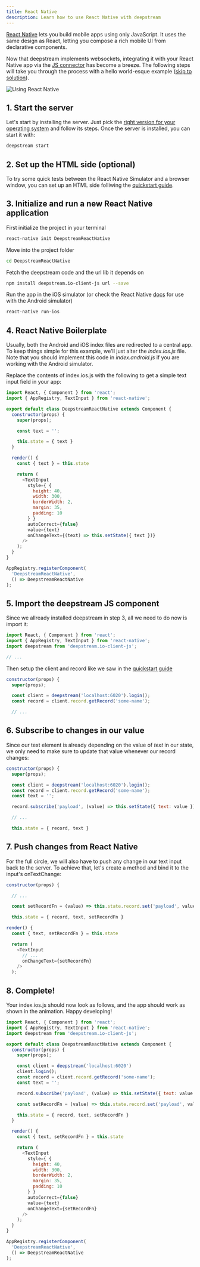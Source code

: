 ```yaml
---
title: React Native
description: Learn how to use React Native with deepstream
---
```


[React Native](https://facebook.github.io/react-native/) lets you build mobile apps using only JavaScript. It uses the same design as React, letting you compose a rich mobile UI from declarative components.

Now that deepstream implements websockets, integrating it with your React Native app via the [JS connector](/docs/client-js/client/) has become a breeze. The following steps will take you through the process with a hello world-esque example ([skip to solution](#8-complete-)).

![Using React Native](deepstream-react-native.gif)

## 1. Start the server

Let's start by installing the server. Just pick the [right version for your operating system](/install/) and follow its steps. Once the server is installed, you can start it with:

```bash
deepstream start
```

## 2. Set up the HTML side (optional)

To try some quick tests between the React Native Simulator and a browser window, you can set up an HTML side folliwing the [quickstart guide](/tutorials/guides/getting-started-quickstart/).

## 3. Initialize and run a new React Native application

First initialize the project in your terminal
```bash
react-native init DeepstreamReactNative
```

Move into the project folder
```bash
cd DeepstreamReactNative
```

Fetch the deepstream code and the url lib it depends on
```bash
npm install deepstream.io-client-js url --save
```

Run the app in the iOS simulator (or check the React Native [docs](http://facebook.github.io/react-native/releases/0.23/docs/android-setup.html) for use with the Android simulator)
```bash
react-native run-ios
```

## 4. React Native Boilerplate
Usually, both the Android and iOS index files are redirected to a central app. To keep things simple for this example, we'll just alter the *index.ios.js* file. Note that you should implement this code in *index.android.js* if you are working with the Android simulator.

Replace the contents of index.ios.js with the following to get a simple text input field in your app:

```js
import React, { Component } from 'react';
import { AppRegistry, TextInput } from 'react-native';

export default class DeepstreamReactNative extends Component {
  constructor(props) {
    super(props);

    const text = '';

    this.state = { text }
  }

  render() {
    const { text } = this.state

    return (
      <TextInput
        style={ {
          height: 40,
          width: 300,
          borderWidth: 2,
          margin: 35,
          padding: 10
        } }
        autoCorrect={false}
        value={text}
        onChangeText={(text) => this.setState({ text })}
      />
    );
  }
}

AppRegistry.registerComponent(
  'DeepstreamReactNative',
  () => DeepstreamReactNative
);
```

## 5. Import the deepstream JS component

Since we allready installed deepstream in step 3, all we need to do now is import it:

```js
import React, { Component } from 'react';
import { AppRegistry, TextInput } from 'react-native';
import deepstream from 'deepstream.io-client-js';

// ...
```

Then setup the client and record like we saw in the [quickstart guide](/tutorials/guides/getting-started-quickstart/)

```js
constructor(props) {
  super(props);

  const client = deepstream('localhost:6020').login();
  const record = client.record.getRecord('some-name');

  // ...
```

## 6. Subscribe to changes in our value

Since our text element is already depending on the value of *text* in our state, we only need to make sure to update that value whenever our record changes:

```js
constructor(props) {
  super(props);

  const client = deepstream('localhost:6020').login();
  const record = client.record.getRecord('some-name');
  const text = '';

  record.subscribe('payload', (value) => this.setState({ text: value }));

  // ...

  this.state = { record, text }
```

## 7. Push changes from React Native

For the full circle, we will also have to push any change in our text input back to the server. To achieve that, let's create a method and bind it to the input's onTextChange:

```js
constructor(props) {

  // ...

  const setRecordFn = (value) => this.state.record.set('payload', value);

  this.state = { record, text, setRecordFn }
```

```js
render() {
  const { text, setRecordFn } = this.state

  return (
    <TextInput
      // ...
      onChangeText={setRecordFn}
    />
  );
```

## 8. Complete!

Your index.ios.js should now look as follows, and the app should work as shown in the animation. Happy developing!

```js
import React, { Component } from 'react';
import { AppRegistry, TextInput } from 'react-native';
import deepstream from 'deepstream.io-client-js';

export default class DeepstreamReactNative extends Component {
  constructor(props) {
    super(props);

    const client = deepstream('localhost:6020')
    client.login();
    const record = client.record.getRecord('some-name');
    const text = '';

    record.subscribe('payload', (value) => this.setState({ text: value }));

    const setRecordFn = (value) => this.state.record.set('payload', value);

    this.state = { record, text, setRecordFn }
  }

  render() {
    const { text, setRecordFn } = this.state

    return (
      <TextInput
        style={ {
          height: 40,
          width: 300,
          borderWidth: 2,
          margin: 35,
          padding: 10
        } }
        autoCorrect={false}
        value={text}
        onChangeText={setRecordFn}
      />
    );
  }
}

AppRegistry.registerComponent(
  'DeepstreamReactNative',
  () => DeepstreamReactNative
);
```
